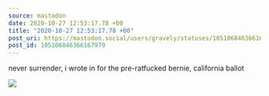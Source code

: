 ```yaml
---
source: mastodon
date: 2020-10-27 12:53:17.78 +00
title: "2020-10-27 12:53:17.78 +00"
post_uri: https://mastodon.social/users/gravely/statuses/105106846366167979
post_id: 105106846366167979
---
```

never surrender, i wrote in for the pre-ratfucked bernie, california ballot


![](/images/105106846317538822.jpg)

